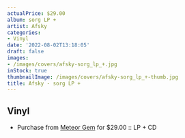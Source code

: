 ```yaml
---
actualPrice: $29.00
album: sorg LP +
artist: Afsky
categories:
- Vinyl
date: '2022-08-02T13:18:05'
draft: false
images:
- /images/covers/afsky-sorg_lp_+.jpg
inStock: true
thumbnailImage: /images/covers/afsky-sorg_lp_+-thumb.jpg
title: Afsky - sorg LP +
---
```


## Vinyl
* Purchase from [Meteor Gem](https://meteor-gem.com/products/afsky-sorg-lp-cd) for $29.00 :: LP + CD
